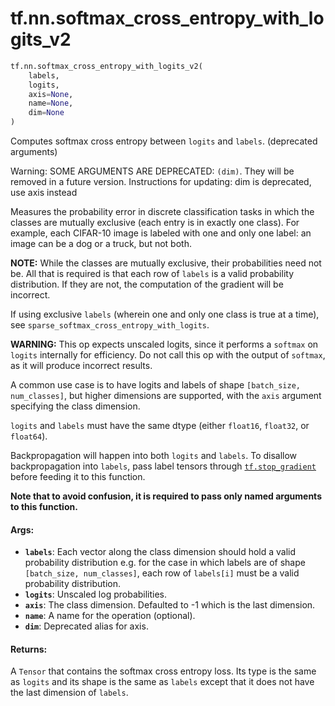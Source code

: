 <div itemscope itemtype="http://developers.google.com/ReferenceObject">
<meta itemprop="name" content="tf.nn.softmax_cross_entropy_with_logits_v2" />
<meta itemprop="path" content="Stable" />
</div>

# tf.nn.softmax_cross_entropy_with_logits_v2

``` python
tf.nn.softmax_cross_entropy_with_logits_v2(
    labels,
    logits,
    axis=None,
    name=None,
    dim=None
)
```

Computes softmax cross entropy between `logits` and `labels`. (deprecated arguments)

Warning: SOME ARGUMENTS ARE DEPRECATED: `(dim)`. They will be removed in a future version.
Instructions for updating:
dim is deprecated, use axis instead

Measures the probability error in discrete classification tasks in which the
classes are mutually exclusive (each entry is in exactly one class).  For
example, each CIFAR-10 image is labeled with one and only one label: an image
can be a dog or a truck, but not both.

**NOTE:**  While the classes are mutually exclusive, their probabilities
need not be.  All that is required is that each row of `labels` is
a valid probability distribution.  If they are not, the computation of the
gradient will be incorrect.

If using exclusive `labels` (wherein one and only
one class is true at a time), see `sparse_softmax_cross_entropy_with_logits`.

**WARNING:** This op expects unscaled logits, since it performs a `softmax`
on `logits` internally for efficiency.  Do not call this op with the
output of `softmax`, as it will produce incorrect results.

A common use case is to have logits and labels of shape
`[batch_size, num_classes]`, but higher dimensions are supported, with
the `axis` argument specifying the class dimension.

`logits` and `labels` must have the same dtype (either `float16`, `float32`,
or `float64`).

Backpropagation will happen into both `logits` and `labels`.  To disallow
backpropagation into `labels`, pass label tensors through <a href="../../tf/stop_gradient.md"><code>tf.stop_gradient</code></a>
before feeding it to this function.

**Note that to avoid confusion, it is required to pass only named arguments to
this function.**

#### Args:

* <b>`labels`</b>: Each vector along the class dimension should hold a valid
    probability distribution e.g. for the case in which labels are of shape
    `[batch_size, num_classes]`, each row of `labels[i]` must be a valid
    probability distribution.
* <b>`logits`</b>: Unscaled log probabilities.
* <b>`axis`</b>: The class dimension. Defaulted to -1 which is the last dimension.
* <b>`name`</b>: A name for the operation (optional).
* <b>`dim`</b>: Deprecated alias for axis.


#### Returns:

A `Tensor` that contains the softmax cross entropy loss. Its type is the
same as `logits` and its shape is the same as `labels` except that it does
not have the last dimension of `labels`.